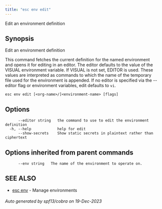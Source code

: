 ```yaml
---
title: "esc env edit"
---
```




Edit an environment definition

## Synopsis

Edit an environment definition

This command fetches the current definition for the named environment and opens it
for editing in an editor. The editor defaults to the value of the VISUAL environment
variable. If VISUAL is not set, EDITOR is used. These values are interpreted as
commands to which the name of the temporary file used for the environment is appended.
If no editor is specified via the --editor flag or environment variables, edit
defaults to `vi`.


```
esc env edit [<org-name>/]<environment-name> [flags]
```

## Options

```
      --editor string   the command to use to edit the environment definition
  -h, --help            help for edit
      --show-secrets    Show static secrets in plaintext rather than ciphertext
```

## Options inherited from parent commands

```
      --env string   The name of the environment to operate on.
```

## SEE ALSO

* [esc env](/docs/esc-cli/commands/esc_env/)	 - Manage environments

###### Auto generated by spf13/cobra on 19-Dec-2023
